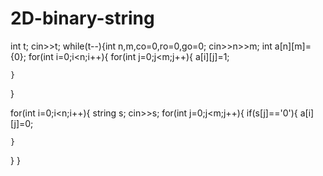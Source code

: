 # 2D-binary-string



int t;
cin>>t;
while(t--){int n,m,co=0,ro=0,go=0;
cin>>n>>m;
int a[n][m]={0};
for(int i=0;i<n;i++){
    for(int j=0;j<m;j++){
        a[i][j]=1;
        
    }
}
 
for(int i=0;i<n;i++){
    string s;
  cin>>s;
  for(int j=0;j<m;j++){
    if(s[j]=='0'){
        a[i][j]=0;
        
    }
    
  }
}
